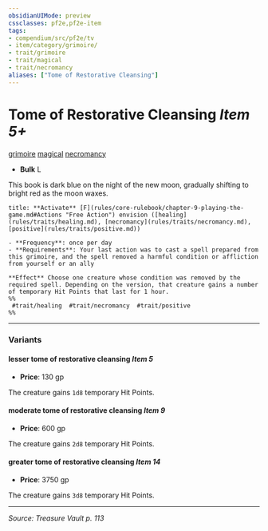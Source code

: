 ```yaml
---
obsidianUIMode: preview
cssclasses: pf2e,pf2e-item
tags:
- compendium/src/pf2e/tv
- item/category/grimoire/
- trait/grimoire
- trait/magical
- trait/necromancy
aliases: ["Tome of Restorative Cleansing"]
---
```

# Tome of Restorative Cleansing *Item 5+*  
[grimoire](rules/traits/grimoire-som.md "Grimoire Item Trait")  [magical](rules/traits/magical.md "Magical Item Trait")  [necromancy](rules/traits/necromancy.md "Necromancy School Trait")  

- **Bulk** L

This book is dark blue on the night of the new moon, gradually shifting to bright red as the moon waxes.

```ad-embed-ability
title: **Activate** [F](rules/core-rulebook/chapter-9-playing-the-game.md#Actions "Free Action") envision ([healing](rules/traits/healing.md), [necromancy](rules/traits/necromancy.md), [positive](rules/traits/positive.md))

- **Frequency**: once per day
- **Requirements**: Your last action was to cast a spell prepared from this grimoire, and the spell removed a harmful condition or affliction from yourself or an ally

**Effect** Choose one creature whose condition was removed by the required spell. Depending on the version, that creature gains a number of temporary Hit Points that last for 1 hour.  
%%
 #trait/healing  #trait/necromancy  #trait/positive 
%%
```

---

### Variants

#### lesser tome of restorative cleansing *Item 5*

- **Price**: 130 gp

The creature gains `1d8` temporary Hit Points.

#### moderate tome of restorative cleansing *Item 9*

- **Price**: 600 gp

The creature gains `2d8` temporary Hit Points.

#### greater tome of restorative cleansing *Item 14*

- **Price**: 3750 gp

The creature gains `3d8` temporary Hit Points.

---
*Source: Treasure Vault p. 113*